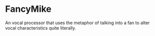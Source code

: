 FancyMike
=========

An vocal processor that uses the metaphor of talking into a fan to alter vocal characteristics quite literally.
